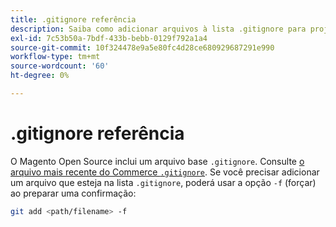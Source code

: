```yaml
---
title: .gitignore referência
description: Saiba como adicionar arquivos à lista .gitignore para projetos Adobe Commerce. Descubra o gerenciamento de controle de versão e as práticas recomendadas de exclusão de arquivos.
exl-id: 7c53b50a-7bdf-433b-bebb-0129f792a1a4
source-git-commit: 10f324478e9a5e80fc4d28ce680929687291e990
workflow-type: tm+mt
source-wordcount: '60'
ht-degree: 0%

---
```


# .gitignore referência

O Magento Open Source inclui um arquivo base `.gitignore`. Consulte [o arquivo mais recente do Commerce `.gitignore`](https://raw.githubusercontent.com/magento/magento2/2.4/.gitignore). Se você precisar adicionar um arquivo que esteja na lista `.gitignore`, poderá usar a opção `-f` (forçar) ao preparar uma confirmação:

```bash
git add <path/filename> -f
```
